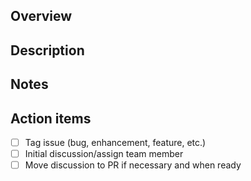<!-- Please use tags to indicate weather this issue is a bug, new feature, or discussion. -->
<!-- Omit and add sections as necessary. -->

## Overview

<!-- One or two sentences. Essentially a expanded title. -->

## Description

<!-- Most information should be here. -->
<!-- Include as much detail as necessary, and add sub-sections if needed. -->

## Notes

<!-- Additional info, links, considerations, etc. -->

## Action items

- [ ] Tag issue (bug, enhancement, feature, etc.)
- [ ] Initial discussion/assign team member
- [ ] Move discussion to PR if necessary and when ready
